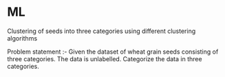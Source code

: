 # ML
Clustering of seeds into three categories using different clustering algorithms


Problem statement :- Given the dataset of wheat grain seeds 
consisting of three categories. The data is 
unlabelled. Categorize the data in three 
categories.
